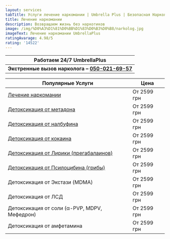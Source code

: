 ```yaml
---
layout: services
tabTitle: Услуги лечение наркомании | Umbrella Plus | Безопасная Наркология
title: Лечение наркомании
description: Возвращаем жизнь без наркотиков
image: /img/%D0%A3%D1%81%D0%BB%D1%83%D0%B3%D0%B8/narkolog.jpg
imageText: Лечение наркомании UmbrellaPlus
ratingAvarage: 4.98/5
rating: '14522'
---
```


| Работаем 24/7 UmbrellaPlus                                       |
| ---------------------------------------------------------------- |
| **Экстренные вызов нарколога – [050-021-69-57](tel:0500216957)** |

| Популярные Услуги                                           | Цена        |
| ----------------------------------------------------------- | ----------- |
| [Лечение наркомании](lechenie-narkomanii)                   | От 2599 грн |
| [Детоксикация от метадона](detox-ot-metadona)               | От 2599 грн |
| [Детоксикация от налбуфина](detox-ot-nalbufina)             | От 2599 грн |
| [Детоксикация от кокаина](detox-ot-kokaina)                 | От 2599 грн |
| [Детоксикация от Лирики (прегабалаинов)](detox-ot-liriki)   | От 2599 грн |
| [Детоксикация от Псилоцибина (грибы)](detox-ot-psilocibina) | От 2599 грн |
| Детоксикация от Экстази (MDMA)                              | От 2599 грн |
| Детоксикация от ЛСД                                         | От 2599 грн |
| Детоксикация от соли (α-PVP, MDPV, Мефедрон)                | От 2599 грн |
| Детоксикация от амфетамина                                  | От 2599 грн |
